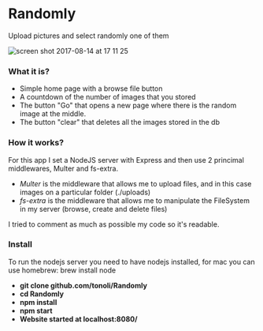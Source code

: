 # Randomly
Upload pictures and select randomly one of them

![screen shot 2017-08-14 at 17 11 25](https://user-images.githubusercontent.com/17257576/29277978-b2cc90cc-8113-11e7-9cb3-183f1cdd3537.png)

### What it is? 

- Simple home page with a browse file button
- A countdown of the number of images that you stored
- The button "Go" that opens a new page where there is the random image at the middle. 
- The button "clear" that deletes all the images stored in the db

### How it works? 

For this app I set a NodeJS server with Express and then use 2 princimal middlewares, Multer and fs-extra. 

- *Multer* is the middleware that allows me to upload files, and in this case images on a particular folder (./uploads)
- *fs-extra* is the middleware that allows me to manipulate the FileSystem in my server (browse, create and delete files)

I tried to comment as much as possible my code so it's readable.

### Install

To run the nodejs server you need to have nodejs installed, for mac you can use homebrew: brew install node

- **git clone github.com/tonoli/Randomly**
- **cd Randomly**
- **npm install**
- **npm start**
- **Website started at localhost:8080/**
